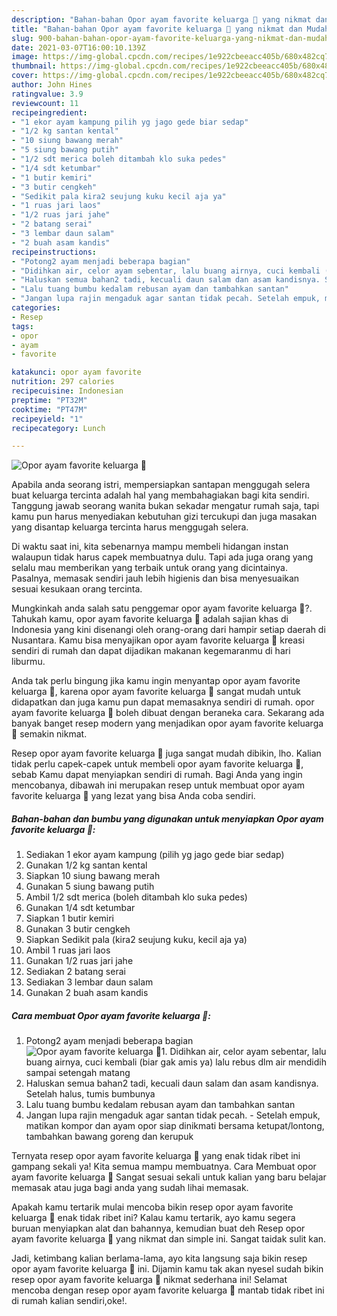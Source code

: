 ```yaml
---
description: "Bahan-bahan Opor ayam favorite keluarga 🥰 yang nikmat dan Mudah Dibuat"
title: "Bahan-bahan Opor ayam favorite keluarga 🥰 yang nikmat dan Mudah Dibuat"
slug: 900-bahan-bahan-opor-ayam-favorite-keluarga-yang-nikmat-dan-mudah-dibuat
date: 2021-03-07T16:00:10.139Z
image: https://img-global.cpcdn.com/recipes/1e922cbeeacc405b/680x482cq70/opor-ayam-favorite-keluarga-🥰-foto-resep-utama.jpg
thumbnail: https://img-global.cpcdn.com/recipes/1e922cbeeacc405b/680x482cq70/opor-ayam-favorite-keluarga-🥰-foto-resep-utama.jpg
cover: https://img-global.cpcdn.com/recipes/1e922cbeeacc405b/680x482cq70/opor-ayam-favorite-keluarga-🥰-foto-resep-utama.jpg
author: John Hines
ratingvalue: 3.9
reviewcount: 11
recipeingredient:
- "1 ekor ayam kampung pilih yg jago gede biar sedap"
- "1/2 kg santan kental"
- "10 siung bawang merah"
- "5 siung bawang putih"
- "1/2 sdt merica boleh ditambah klo suka pedes"
- "1/4 sdt ketumbar"
- "1 butir kemiri"
- "3 butir cengkeh"
- "Sedikit pala kira2 seujung kuku kecil aja ya"
- "1 ruas jari laos"
- "1/2 ruas jari jahe"
- "2 batang serai"
- "3 lembar daun salam"
- "2 buah asam kandis"
recipeinstructions:
- "Potong2 ayam menjadi beberapa bagian"
- "Didihkan air, celor ayam sebentar, lalu buang airnya, cuci kembali (biar gak amis ya) lalu rebus dlm air mendidih sampai setengah matang"
- "Haluskan semua bahan2 tadi, kecuali daun salam dan asam kandisnya. Setelah halus, tumis bumbunya"
- "Lalu tuang bumbu kedalam rebusan ayam dan tambahkan santan"
- "Jangan lupa rajin mengaduk agar santan tidak pecah. Setelah empuk, matikan kompor dan ayam opor siap dinikmati bersama ketupat/lontong, tambahkan bawang goreng dan kerupuk"
categories:
- Resep
tags:
- opor
- ayam
- favorite

katakunci: opor ayam favorite 
nutrition: 297 calories
recipecuisine: Indonesian
preptime: "PT32M"
cooktime: "PT47M"
recipeyield: "1"
recipecategory: Lunch

---
```



![Opor ayam favorite keluarga 🥰](https://img-global.cpcdn.com/recipes/1e922cbeeacc405b/680x482cq70/opor-ayam-favorite-keluarga-🥰-foto-resep-utama.jpg)

Apabila anda seorang istri, mempersiapkan santapan menggugah selera buat keluarga tercinta adalah hal yang membahagiakan bagi kita sendiri. Tanggung jawab seorang  wanita bukan sekadar mengatur rumah saja, tapi kamu pun harus menyediakan kebutuhan gizi tercukupi dan juga masakan yang disantap keluarga tercinta harus menggugah selera.

Di waktu  saat ini, kita sebenarnya mampu membeli hidangan instan walaupun tidak harus capek membuatnya dulu. Tapi ada juga orang yang selalu mau memberikan yang terbaik untuk orang yang dicintainya. Pasalnya, memasak sendiri jauh lebih higienis dan bisa menyesuaikan sesuai kesukaan orang tercinta. 



Mungkinkah anda salah satu penggemar opor ayam favorite keluarga 🥰?. Tahukah kamu, opor ayam favorite keluarga 🥰 adalah sajian khas di Indonesia yang kini disenangi oleh orang-orang dari hampir setiap daerah di Nusantara. Kamu bisa menyajikan opor ayam favorite keluarga 🥰 kreasi sendiri di rumah dan dapat dijadikan makanan kegemaranmu di hari liburmu.

Anda tak perlu bingung jika kamu ingin menyantap opor ayam favorite keluarga 🥰, karena opor ayam favorite keluarga 🥰 sangat mudah untuk didapatkan dan juga kamu pun dapat memasaknya sendiri di rumah. opor ayam favorite keluarga 🥰 boleh dibuat dengan beraneka cara. Sekarang ada banyak banget resep modern yang menjadikan opor ayam favorite keluarga 🥰 semakin nikmat.

Resep opor ayam favorite keluarga 🥰 juga sangat mudah dibikin, lho. Kalian tidak perlu capek-capek untuk membeli opor ayam favorite keluarga 🥰, sebab Kamu dapat menyiapkan sendiri di rumah. Bagi Anda yang ingin mencobanya, dibawah ini merupakan resep untuk membuat opor ayam favorite keluarga 🥰 yang lezat yang bisa Anda coba sendiri.

<!--inarticleads1-->

##### Bahan-bahan dan bumbu yang digunakan untuk menyiapkan Opor ayam favorite keluarga 🥰:

1. Sediakan 1 ekor ayam kampung (pilih yg jago gede biar sedap)
1. Gunakan 1/2 kg santan kental
1. Siapkan 10 siung bawang merah
1. Gunakan 5 siung bawang putih
1. Ambil 1/2 sdt merica (boleh ditambah klo suka pedes)
1. Gunakan 1/4 sdt ketumbar
1. Siapkan 1 butir kemiri
1. Gunakan 3 butir cengkeh
1. Siapkan Sedikit pala (kira2 seujung kuku, kecil aja ya)
1. Ambil 1 ruas jari laos
1. Gunakan 1/2 ruas jari jahe
1. Sediakan 2 batang serai
1. Sediakan 3 lembar daun salam
1. Gunakan 2 buah asam kandis




<!--inarticleads2-->

##### Cara membuat Opor ayam favorite keluarga 🥰:

1. Potong2 ayam menjadi beberapa bagian
<img src="https://img-global.cpcdn.com/steps/67f8e7be5dd0370f/160x128cq70/opor-ayam-favorite-keluarga-🥰-langkah-memasak-1-foto.jpg" alt="Opor ayam favorite keluarga 🥰">1. Didihkan air, celor ayam sebentar, lalu buang airnya, cuci kembali (biar gak amis ya) lalu rebus dlm air mendidih sampai setengah matang
1. Haluskan semua bahan2 tadi, kecuali daun salam dan asam kandisnya. Setelah halus, tumis bumbunya
1. Lalu tuang bumbu kedalam rebusan ayam dan tambahkan santan
1. Jangan lupa rajin mengaduk agar santan tidak pecah. - Setelah empuk, matikan kompor dan ayam opor siap dinikmati bersama ketupat/lontong, tambahkan bawang goreng dan kerupuk




Ternyata resep opor ayam favorite keluarga 🥰 yang enak tidak ribet ini gampang sekali ya! Kita semua mampu membuatnya. Cara Membuat opor ayam favorite keluarga 🥰 Sangat sesuai sekali untuk kalian yang baru belajar memasak atau juga bagi anda yang sudah lihai memasak.

Apakah kamu tertarik mulai mencoba bikin resep opor ayam favorite keluarga 🥰 enak tidak ribet ini? Kalau kamu tertarik, ayo kamu segera buruan menyiapkan alat dan bahannya, kemudian buat deh Resep opor ayam favorite keluarga 🥰 yang nikmat dan simple ini. Sangat taidak sulit kan. 

Jadi, ketimbang kalian berlama-lama, ayo kita langsung saja bikin resep opor ayam favorite keluarga 🥰 ini. Dijamin kamu tak akan nyesel sudah bikin resep opor ayam favorite keluarga 🥰 nikmat sederhana ini! Selamat mencoba dengan resep opor ayam favorite keluarga 🥰 mantab tidak ribet ini di rumah kalian sendiri,oke!.

